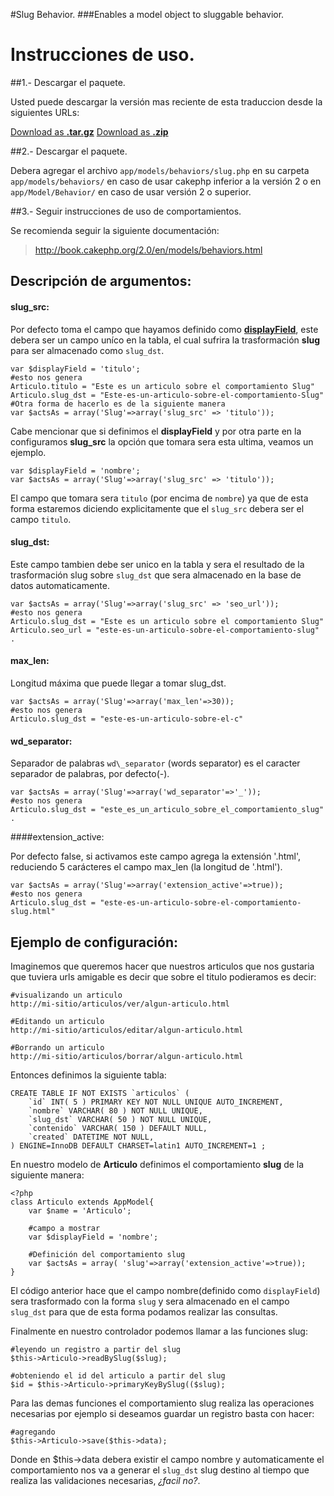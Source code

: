 #Slug Behavior.
###Enables a model object to sluggable behavior.

# Instrucciones de uso.

##1.- Descargar el paquete.

Usted puede descargar la versión mas reciente de esta traduccion desde la siguientes URLs:

<a href="https://github.com/mundoSICA/Magento_1.6.x_translation_es_MX/tarball/master" class="button icon arrowdown">Download as <b>.tar.gz</b></a>
<a href="https://github.com/mundoSICA/Magento_1.6.x_translation_es_MX/zipball/master" class="button icon arrowdown">Download as <b>.zip</b></a>

##2.- Descargar el paquete.

Debera agregar el archivo `app/models/behaviors/slug.php` en su carpeta `app/models/behaviors/` en caso de usar cakephp inferior a la versión 2 o en `app/Model/Behavior/` en caso de usar versión 2 o superior.

##3.- Seguir instrucciones de uso de comportamientos.

Se recomienda seguir la siguiente documentación:

> <http://book.cakephp.org/2.0/en/models/behaviors.html>


## Descripción de argumentos:

#### slug\_src:

Por defecto toma el campo que hayamos definido como [**displayField**](http://book.cakephp.org/view/1062/displayField), este debera ser un campo uníco en la tabla, el cual sufrira la trasformación **slug** para ser almacenado como `slug_dst`.

	var $displayField = 'titulo';
	#esto nos genera
	Articulo.titulo = "Este es un articulo sobre el comportamiento Slug"
	Articulo.slug_dst = "Este-es-un-articulo-sobre-el-comportamiento-Slug"
	#Otra forma de hacerlo es de la siguiente manera
	var $actsAs = array('Slug'=>array('slug_src' => 'titulo'));

Cabe mencionar que si definimos el **displayField** y por otra parte en la configuramos **slug_src** la opción que tomara sera esta ultima, veamos un ejemplo.

	var $displayField = 'nombre';
	var $actsAs = array('Slug'=>array('slug_src' => 'titulo'));

El campo que tomara sera `titulo` (por encima de `nombre`) ya que de esta forma estaremos diciendo explicitamente que el `slug_src` debera ser el campo `titulo`.


#### slug\_dst:

Este campo tambien debe ser unico en la tabla y sera el resultado de la trasformación slug sobre `slug_dst` que sera almacenado en la base de datos automaticamente.
 
	var $actsAs = array('Slug'=>array('slug_src' => 'seo_url'));
	#esto nos genera
	Articulo.slug_dst = "Este es un articulo sobre el comportamiento Slug"
	Articulo.seo_url = "este-es-un-articulo-sobre-el-comportamiento-slug" .


#### max\_len:

Longitud máxima que puede llegar a tomar slug\_dst.

	var $actsAs = array('Slug'=>array('max_len'=>30));
	#esto nos genera
	Articulo.slug_dst = "este-es-un-articulo-sobre-el-c"

#### wd\_separator:

Separador de palabras `wd\_separator` (words separator) es el caracter separador de palabras, por defecto(-).

	var $actsAs = array('Slug'=>array('wd_separator'=>'_'));
	#esto nos genera
	Articulo.slug_dst = "este_es_un_articulo_sobre_el_comportamiento_slug" .

####extension\_active:

Por defecto false, si activamos este campo agrega la extensión '.html', reduciendo 5 carácteres el campo max\_len (la longitud de '.html').

	var $actsAs = array('Slug'=>array('extension_active'=>true));
	#esto nos genera
	Articulo.slug_dst = "este-es-un-articulo-sobre-el-comportamiento-slug.html"


## Ejemplo de configuración:

Imaginemos que queremos hacer que nuestros articulos que nos gustaria que tuviera urls amigable es decir que sobre el titulo podieramos es decir:
	
	#visualizando un articulo
	http://mi-sitio/articulos/ver/algun-articulo.html
	
	#Editando un articulo
	http://mi-sitio/articulos/editar/algun-articulo.html
	
	#Borrando un articulo
	http://mi-sitio/articulos/borrar/algun-articulo.html

Entonces definimos la siguiente tabla:

	CREATE TABLE IF NOT EXISTS `articulos` (
		`id` INT( 5 ) PRIMARY KEY NOT NULL UNIQUE AUTO_INCREMENT,
		`nombre` VARCHAR( 80 ) NOT NULL UNIQUE,
		`slug_dst` VARCHAR( 50 ) NOT NULL UNIQUE,
		`contenido` VARCHAR( 150 ) DEFAULT NULL,
		`created` DATETIME NOT NULL,
	) ENGINE=InnoDB DEFAULT CHARSET=latin1 AUTO_INCREMENT=1 ;

En nuestro modelo de **Articulo** definimos el comportamiento **slug** de la siguiente manera:

	<?php
	class Articulo extends AppModel{
		var $name = 'Articulo';
		
		#campo a mostrar
		var $displayField = 'nombre';
		
		#Definición del comportamiento slug
		var $actsAs = array( 'slug'=>array('extension_active'=>true));
	}

El código anterior hace que el campo nombre(definido como `displayField`) sera trasformado con la forma `slug` y sera almacenado en el campo `slug_dst` para que de esta forma podamos realizar las consultas.

Finalmente en nuestro controlador podemos llamar a las funciones slug:

	#leyendo un registro a partir del slug
	$this->Articulo->readBySlug($slug);
	
	#obteniendo el id del articulo a partir del slug
	$id = $this->Articulo->primaryKeyBySlug(($slug);
	
	
Para las demas funciones el comportamiento slug realiza las operaciones necesarias por ejemplo si deseamos guardar un registro basta con hacer:

	#agregando
	$this->Articulo->save($this->data);
	
Donde en $this->data debera existir el campo nombre y automaticamente el comportamiento nos va a generar el `slug_dst` slug destino al tiempo que realiza las validaciones necesarias, _¿facil no?_.

